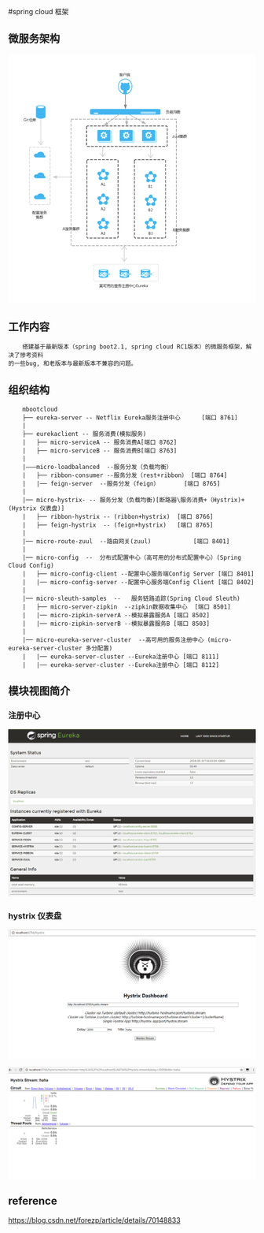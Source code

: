#spring cloud 框架

## 微服务架构

 ![微服务系统架构图](./doc/microServerSystem.png)
 
## 工作内容
        搭建基于最新版本（spring boot2.1, spring cloud RC1版本）的微服务框架，解决了惨考资料
    的一些bug, 和老版本与最新版本不兼容的问题。
 
## 组织结构
        mbootcloud
        ├── eureka-server -- Netflix Eureka服务注册中心      [端口 8761]
        | 
        ├── eurekaclient -- 服务消费(模拟服务)
        |	├── micro-serviceA -- 服务消费A[端口 8762] 
        |	├── micro-serviceB -- 服务消费B[端口 8763] 
        |
        |———micro-loadbalanced  --服务分发（负载均衡）  
        |	├── ribbon-consumer --服务分发（rest+ribbon） [端口 8764] 	
        |	|── feign-server  --服务分发（feign）       [端口 8765] 
        |
        |── micro-hystrix- -- 服务分发（负载均衡)[断路器\服务消费+（Hystrix)+(Hystrix 仪表盘)]
        |	├── ribbon-hystrix -- (ribbon+hystrix)  [端口 8766] 
        |	├── feign-hystrix  -- (feign+hystrix)   [端口 8765]
        |
        |── micro-route-zuul  --路由网关(zuul)            [端口 8401] 
        |
        |── micro-config  --  分布式配置中心（高可用的分布式配置中心）(Spring Cloud Config)
        |	├── micro-config-client --配置中心服务端Config Server [端口 8401] 	
        |	|── micro-config-server --配置中心服务端Config Client [端口 8402] 
        |
        |── micro-sleuth-samples  --   服务链路追踪(Spring Cloud Sleuth)
        |	├── micro-server-zipkin  --zipkin数据收集中心  [端口 8501] 	
        |	|── micro-zipkin-serverA --模拟暴露服务A [端口 8502] 
        |	|── micro-zipkin-serverB --模拟暴露服务B [端口 8503] 
        |
        |── micro-eureka-server-cluster  --高可用的服务注册中心 (micro-eureka-server-cluster 多分配置)
        |	|── eureka-server-cluster --Eureka注册中心 [端口 8111] 
        |	|── eureka-server-cluster --Eureka注册中心 [端口 8112] 

 
 
## 模块视图简介
### 注册中心
 
 ![注册中心](./doc/eurekaserver.png)
   
### hystrix 仪表盘

 ![仪表盘](./doc/Dashboard.png)
   
 ![仪表盘stream](./doc/DashboardStream.png)    
 
## reference
 https://blog.csdn.net/forezp/article/details/70148833